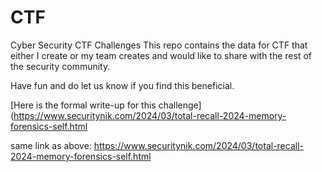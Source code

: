 # CTF
Cyber Security CTF Challenges
This repo contains the data for CTF that either I create or my team creates and would like to share with the rest of the security community.

Have fun and do let us know if you find this beneficial.

[Here is the formal write-up for this challenge](https://www.securitynik.com/2024/03/total-recall-2024-memory-forensics-self.html  

same link as above:
https://www.securitynik.com/2024/03/total-recall-2024-memory-forensics-self.html

